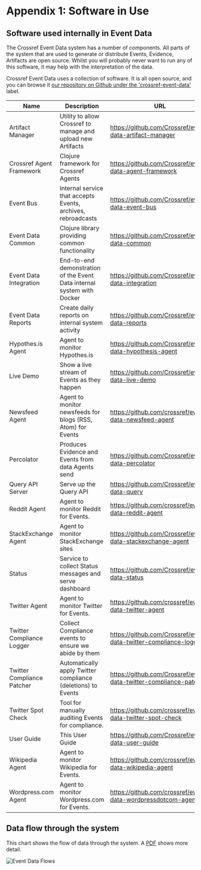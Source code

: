 # Appendix 1: Software in Use

## Software used internally in Event Data

The Crossref Event Data system has a number of components. All parts of the system that are used to generate or distribute Events, Evidence, Artifacts are open source. Whilst you will probably never want to run any of this software, it may help with the interpretation of the data.

Crossref Event Data uses a collection of software. It is all open source, and you can browse it [our repository on Github under the 'crossref-event-data'](https://github.com/search?q=topic%3Acrossref-event-data+org%3ACrossRef&type=Repositories) label.

| Name                       | Description                                                            | URL                                                               | Maintainer          |
|----------------------------|------------------------------------------------------------------------|-------------------------------------------------------------------|---------------------|
| Artifact Manager           | Utility to allow Crossref to manage and upload new Artifacts           | https://github.com/Crossref/event-data-artifact-manager           | jwass@crossref.org  |
| Crossref Agent Framework   | Clojure framework for Crossref Agents                                  | https://github.com/Crossref/event-data-agent-framework            | jwass@crossref.org  |
| Event Bus                  | Internal service that accepts Events, archives, rebroadcasts           | https://github.com/Crossref/event-data-event-bus                  | jwass@crossref.org  |
| Event Data Common          | Clojure library providing common functionality                         | https://github.com/Crossref/event-data-common                     | jwass@crossref.org  |
| Event Data Integration     | End-to-end demonstration of the Event Data internal system with Docker | https://github.com/Crossref/event-data-integration                | jwass@crossref.org  |
| Event Data Reports         | Create daily reports on internal system activity                       | https://github.com/Crossref/event-data-reports                    | jwass@crossref.org  |
| Hypothes.is Agent          | Agent to monitor Hypothes.is                                           | https://github.com/Crossref/event-data-hypothesis-agent           | jwass@crossref.org  |
| Live Demo                  | Show a live stream of Events as they happen                            | https://github.com/Crossref/event-data-live-demo                  | jwass@crossref.org  |
| Newsfeed Agent             | Agent to monitor newsfeeds for blogs (RSS, Atom) for Events            | https://github.com/crossref/event-data-newsfeed-agent             | jwass@crossref.org  |
| Percolator                 | Produces Evidence and Events from data Agents send                     | https://github.com/Crossref/event-data-percolator                 | jwass@crossref.org  |
| Query API Server           | Serve up the Query API                                                 | https://github.com/Crossref/event-data-query                      | jwass@crossref.org  |
| Reddit Agent               | Agent to monitor Reddit for Events.                                    | https://github.com/crossref/event-data-reddit-agent               | jwass@crossref.org  |
| StackExchange Agent        | Agent to monitor StackExchange sites                                   | https://github.com/Crossref/event-data-stackexchange-agent        | jwass@crossref.org  |
| Status                     | Service to collect Status messages and serve dashboard                 | https://github.com/Crossref/event-data-status                     | jwass@crossref.org  |
| Twitter Agent              | Agent to monitor Twitter for Events.                                   | https://github.com/crossref/event-data-twitter-agent              | jwass@crossref.org  |
| Twitter Compliance Logger  | Collect Compliance events to ensure we abide by them                   | https://github.com/Crossref/event-data-twitter-compliance-logger  | jwass@crossref.org  |
| Twitter Compliance Patcher | Automatically apply Twitter compliance (deletions) to Events           | https://github.com/Crossref/event-data-twitter-compliance-patcher | jwass@crossref.org  |
| Twitter Spot Check         | Tool for manually auditing Events for compliance.                      | https://github.com/crossref/event-data-twitter-spot-check         | jwass@crossref.org  |
| User Guide                 | This User Guide                                                        | https://github.com/Crossref/event-data-user-guide                 | jwass@crossref.org  |
| Wikipedia Agent            | Agent to monitor Wikipedia for Events.                                 | https://github.com/crossref/event-data-wikipedia-agent            | jwass@crossref.org  |
| Wordpress.com Agent        | Agent to monitor Wordpress.com for Events.                             | https://github.com/crossref/event-data-wordpressdotcom-agent      | jwass@crossref.org  |
  
## Data flow through the system

This chart shows the flow of data through the system. A [PDF](/images/ced-data-flow.pdf) shows more detail.

![Event Data Flows](/images/ced-data-flow.png)



